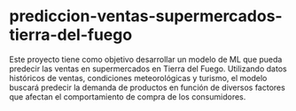 # prediccion-ventas-supermercados-tierra-del-fuego
Este proyecto tiene como objetivo desarrollar un modelo de ML que pueda predecir las ventas en supermercados en Tierra del Fuego. Utilizando datos históricos de ventas, condiciones meteorológicas y turismo, el modelo buscará predecir la demanda de productos en función de diversos factores que afectan el comportamiento de compra de los consumidores.
